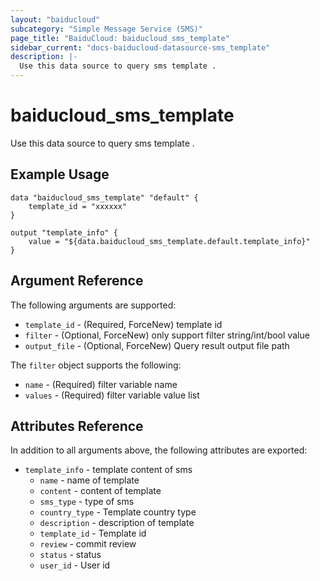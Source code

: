 ```yaml
---
layout: "baiducloud"
subcategory: "Simple Message Service (SMS)"
page_title: "BaiduCloud: baiducloud_sms_template"
sidebar_current: "docs-baiducloud-datasource-sms_template"
description: |-
  Use this data source to query sms template .
---
```


# baiducloud_sms_template

Use this data source to query sms template .

## Example Usage

```hcl
data "baiducloud_sms_template" "default" {
	template_id = "xxxxxx"
}

output "template_info" {
 	value = "${data.baiducloud_sms_template.default.template_info}"
}
```

## Argument Reference

The following arguments are supported:

* `template_id` - (Required, ForceNew) template id
* `filter` - (Optional, ForceNew) only support filter string/int/bool value
* `output_file` - (Optional, ForceNew) Query result output file path

The `filter` object supports the following:

* `name` - (Required) filter variable name
* `values` - (Required) filter variable value list

## Attributes Reference

In addition to all arguments above, the following attributes are exported:

* `template_info` - template content of sms
  * `name` - name of template
  * `content` - content of template
  * `sms_type` - type of sms
  * `country_type` - Template country type
  * `description` - description of template
  * `template_id` - Template id
  * `review` - commit review
  * `status` - status
  * `user_id` - User id


